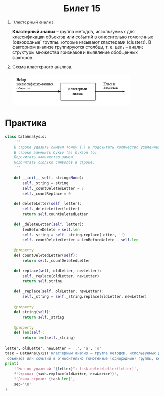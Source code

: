 <h1 align='center'>Билет 15</h1>

1.	Кластерный анализ.

    **Кластерный анализ** – группа методов, используемых для классификации объектов или событий в относительно гомогенные (однородные) группы, которые называют кластерами (clusters). В факторном анализе группируются столбцы, т. е. цель – анализ структуры множества признаков и выявление обобщенных факторов.

2. Схема кластерного анализа.

    ![Cluster analysis scheme](../assets/img/cluster-analysis-schema.png)

# Практика

```python
class DataAnalysis:
    '''
    В строке удалить символ точку (.) и подсчитать количество удаленных символов.
    В строке заменить букву (а) буквой (о).
    Подсчитать количество замен.
    Подсчитать сколько символов в строке.
    '''

    def __init__(self, string=None):
        self._string = string
        self._countDeletedLetter = 0
        self._countReplace = 0

    def deleteLetter(self, letter):
        self._deleteLetter(letter)
        return self.countDeletedLetter

    def _deleteLetter(self, letter):
        lenBeforeDelete = self.len
        self._string = self._string.replace(letter, '')
        self._countDeletedLetter = lenBeforeDelete - self.len

    @property
    def countDeletedLetter(self):
        return self._countDeletedLetter 

    def replace(self, oldLetter, newLetter):
        self._replace(oldLetter, newLetter)
        return self.string

    def _replace(self, oldLetter, newLetter):
        self._string = self._string.replace(oldLetter, newLetter)
    
    @property
    def string(self):
        return self._string

    @property
    def len(self):
        return len(self._string)

letter, oldLetter, newLetter = '.', 'а', 'о'
task = DataAnalysis('Кластерный анализ – группа методов, используемых для классификации\
 объектов или событий в относительно гомогенные (однородные) группы, которые называют кластерами (clusters).')
print(
    f'Кол-во удалений "{letter}": task.deleteLetter(letter)',
    f'Строка: {task.replace(oldLetter, newLetter)}',
    f'Длина строки: {task.len}',
    sep='\n'
)
```


